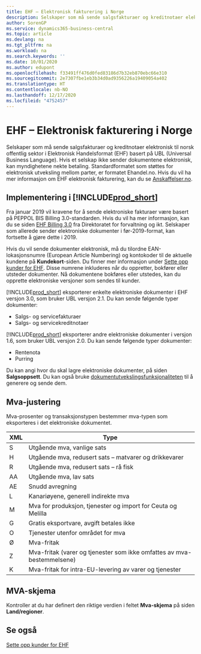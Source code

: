 ```yaml
---
title: EHF – Elektronisk fakturering i Norge
description: Selskaper som må sende salgsfakturaer og kreditnotaer elektronisk til norsk offentlig sektor i Elektronisk Handelsformat (EHF) basert på UBL (Universal Business Language).
author: SorenGP
ms.service: dynamics365-business-central
ms.topic: article
ms.devlang: na
ms.tgt_pltfrm: na
ms.workload: na
ms.search.keywords: ''
ms.date: 10/01/2020
ms.author: edupont
ms.openlocfilehash: f33491ff476d0fed83186d7b32eb870ebc66e310
ms.sourcegitcommit: 2e7307fbe1eb3b34d0ad9356226a19409054a402
ms.translationtype: HT
ms.contentlocale: nb-NO
ms.lasthandoff: 12/17/2020
ms.locfileid: "4752457"
---
```

# <a name="ehf-electronic-invoicing-in-norway"></a>EHF – Elektronisk fakturering i Norge
Selskaper som må sende salgsfakturaer og kreditnotaer elektronisk til norsk offentlig sektor i Elektronisk Handelsformat (EHF) basert på UBL (Universal Business Language). Hvis et selskap ikke sender dokumentene elektronisk, kan myndighetene nekte betaling. Standardformatet som støttes for elektronisk utveksling mellom parter, er formatet Ehandel.no. Hvis du vil ha mer informasjon om EHF elektronisk fakturering, kan du se [Anskaffelser.no](https://www.anskaffelser.no).  

## <a name="implementation-in-prod_short"></a>Implementering i [!INCLUDE[prod_short](../../includes/prod_short.md)]  
Fra januar 2019 vil kravene for å sende elektroniske fakturaer være basert på PEPPOL BIS Billing 3.0-standarden. Hvis du vil ha mer informasjon, kan du se siden [EHF Billing 3.0](https://test-vefa.difi.no/ehf/g3/billing-3.0/norway/) fra Direktoratet for forvaltning og ikt. Selskaper som allerede sender elektroniske dokumenter i før-2019-format, kan fortsette å gjøre dette i 2019.

Hvis du vil sende dokumenter elektronisk, må du tilordne EAN-lokasjonsnumre (European Article Numbering) og kontokoder til de aktuelle kundene på **Kundekort**-siden. Du finner mer informasjon under [Sette opp kunder for EHF](how-to-set-up-customers-for-ehf.md). Disse numrene inkluderes når du oppretter, bokfører eller utsteder dokumenter. Nå dokumentene bokføres eller utstedes, kan du opprette elektroniske versjoner som sendes til kunder.  

[!INCLUDE[prod_short](../../includes/prod_short.md)] eksporterer enkelte elektroniske dokumenter i EHF versjon 3.0, som bruker UBL versjon 2.1. Du kan sende følgende typer dokumenter:  

- Salgs- og servicefakturaer
- Salgs- og servicekreditnotaer

[!INCLUDE[prod_short](../../includes/prod_short.md)] eksporterer andre elektroniske dokumenter i versjon 1.6, som bruker UBL versjon 2.0. Du kan sende følgende typer dokumenter:  

- Rentenota  
- Purring  

Du kan angi hvor du skal lagre elektroniske dokumenter, på siden **Salgsoppsett**. Du kan også bruke [dokumentutvekslingsfunksjonaliteten](../../across-how-to-set-up-electronic-document-sending-and-receiving.md) til å generere og sende dem.

## <a name="vat-treatment"></a>Mva-justering  
Mva-prosenter og transaksjonstypen bestemmer mva-typen som eksporteres i det elektroniske dokumentet.  

|XML|Type| 
|---------|----------|  
|S|Utgående mva, vanlige sats|
|H|Utgående mva, redusert sats – matvarer og drikkevarer|
|R|Utgående mva, redusert sats – rå fisk|
|AA|Utgående mva, lav sats|
|AE|Snudd avregning|
|L|Kanariøyene, generell indirekte mva|
|M|Mva for produksjon, tjenester og import for Ceuta og Melilla|
|G|Gratis eksportvare, avgift betales ikke|
|O|Tjenester utenfor området for mva|
|Ø|Mva-fritak|
|Z|Mva-fritak (varer og tjenester som ikke omfattes av mva-bestemmelsene)|
|K|Mva-fritak for intra-EU-levering av varer og tjenester|

## <a name="vat-scheme"></a>MVA-skjema
Kontroller at du har definert den riktige verdien i feltet **Mva-skjema** på siden **Land/regioner**.

## <a name="see-also"></a>Se også  
[Sette opp kunder for EHF](how-to-set-up-customers-for-ehf.md)
